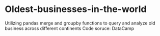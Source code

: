 # Oldest-businesses-in-the-world
Utilizing pandas merge and groupby functions to query and analyze old business across different continents
Code soruce: DataCamp
